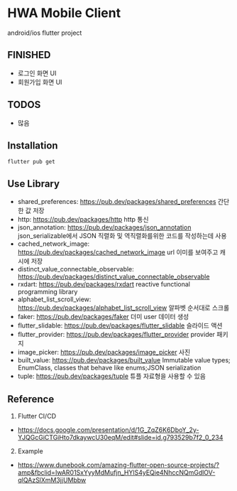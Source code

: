 # HWA Mobile Client
android/ios flutter project

## FINISHED
* 로그인 화면 UI 
* 회원가입 화면 UI

## TODOS
* 많음 

## Installation
```
flutter pub get 
```

## Use Library 
* shared_preferences: https://pub.dev/packages/shared_preferences 간단한 값 저장
* http: https://pub.dev/packages/http http 통신
* json_annotation: https://pub.dev/packages/json_annotation json_serializable에서 JSON 직렬화 및 역직렬화를위한 코드를 작성하는데 사용
* cached_network_image: https://pub.dev/packages/cached_network_image url 이미를 보여주고 캐시에 저장 
* distinct_value_connectable_observable: https://pub.dev/packages/distinct_value_connectable_observable
* rxdart: https://pub.dev/packages/rxdart reactive functional programming library
* alphabet_list_scroll_view: https://pub.dev/packages/alphabet_list_scroll_view 알파벳 순서대로 스크롤
* faker: https://pub.dev/packages/faker 더미 user 데이터 생성
* flutter_slidable: https://pub.dev/packages/flutter_slidable 슬라이드 액션
* flutter_provider: https://pub.dev/packages/flutter_provider provider 패키지
* image_picker: https://pub.dev/packages/image_picker 사진 
* built_value: https://pub.dev/packages/built_value Immutable value types; EnumClass, classes that behave like enums;JSON serialization 
* tuple: https://pub.dev/packages/tuple 튜플 자료형을 사용할 수 있음


## Reference
1. Flutter CI/CD
 - https://docs.google.com/presentation/d/1G_ZqZ6K6DboY_2y-YJQGcGiCTGiHto7dkaywcU30eqM/edit#slide=id.g793529b7f2_0_234

2. Example
 - https://www.dunebook.com/amazing-flutter-open-source-projects/?amp&fbclid=IwAR01SxYyyMdMufjn_HYlS4yEQie4NhccNQmGdlOV-qlQAzSlXmM3jjUMbbw
